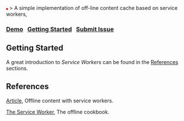 <img src="data:image/png;base64,iVBORw0KGgoAAAANSUhEUgAAAAUAAAAFCAYAAACNbyblAAAAHElEQVQI12P4//8/w38GIAXDIBKE0DHxgljNBAAO9TXL0Y4OHwAAAABJRU5ErkJggg==" alt="Service Workers" />
> A simple implementation of off-line content cache based on service workers,

### [Demo](https://websemantics.github.io/service-workers/)&nbsp;&nbsp;&nbsp;[Getting Started](#getting-started)&nbsp;&nbsp;&nbsp;[Submit Issue](https://github.com/websemantics/service-workers/issues)


## Getting Started

A great introduction to *Service Workers* can be found in the [References](#references) sections.


## References

[Article](https://madebymike.com.au//writing/service-workers/?utm_source=codropscollective), Offline content with service workers.

[The Service Worker](https://jakearchibald.com/2014/offline-cookbook/), The offline cookbook.
